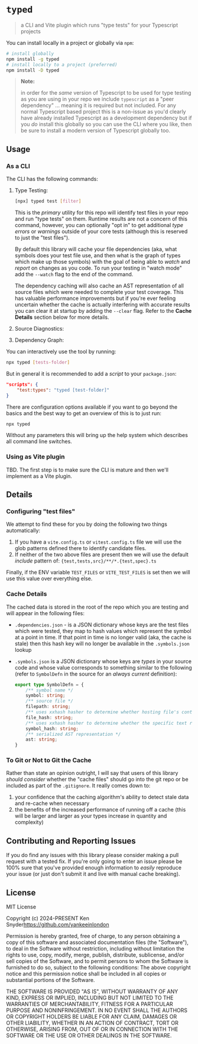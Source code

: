 # `typed`

> a CLI and Vite plugin which runs "type tests" for your Typescript projects

You can install locally in a project or globally via `npm`:

```sh
# install globally
npm install -g typed
# install locally to a project (preferred)
npm install -D typed
```

> **Note:**
>
> in order for the _same_ version of Typescript to be used for type testing as you are using in your repo we include `typescript` as a "peer dependency" ... meaning it is required but not included. For any normal Typescript based project this is a non-issue as you'd clearly have already installed Typescript as a development dependency but if you _do_ install this globally so you can use the CLI where you like, then be sure to install a modern version of Typescript globally too.

## Usage

### As a CLI

The CLI has the following commands:

1. Type Testing:

    ```sh
    [npx] typed test [filter]
    ```

    This is the _primary_ utility for this repo will identify test files in your repo and run "type tests" on them. Runtime results are not a concern of this command, however, you can optionally "opt in" to get additional _type errors_ or _warnings_ outside of your core tests (although this is reserved to just the "test files").

    By default this library will cache your file dependencies (aka, what symbols does your test file use, and then what is the graph of types which make up those symbols) with the goal of being able to _watch_ and _report_ on changes as you code. To run your testing in "watch mode" add the `--watch` flag to the end of the command.

    The dependency caching will also cache an AST representation of all source files which were needed to complete your test coverage. This has valuable performance improvements but if you're ever feeling uncertain whether the cache is actually interfering with accurate results you can clear it at startup by adding the `--clear` flag. Refer to the **Cache Details** section below for more details.


2. Source Diagnostics:
3. Dependency Graph:



You can interactively use the tool by running:

```sh
npx typed [tests-folder]
```

But in general it is recommended to add a _script_ to your `package.json`:

```json
"scripts": {
    "test:types": "typed [test-folder]"
}
```

There are configuration options available if you want to go beyond the basics and
the best way to get an overview of this is to just run:

```sh
npx typed
```

Without any parameters this will bring up the help system which describes all command line switches.

### Using as Vite plugin

TBD. The first step is to make sure the CLI is mature and then we'll implement as a Vite plugin.


## Details

### Configuring "test files"

We attempt to find these for you by doing the following two things automatically:

1. If you have a `vite.config.ts` or `vitest.config.ts` file we will use the glob patterns defined there to identify candidate files.
2. If neither of the two above files are present then we will use the default _include_ pattern of: `{test,tests,src}/**/*.{test,spec}.ts`

Finally, if the ENV variable `TEST_FILES` or `VITE_TEST_FILES` is set then we will use this value over everything else.

### Cache Details

The cached data is stored in the root of the repo which you are testing and will appear in the following files:

- `.dependencies.json` - is a JSON dictionary whose keys are the test files which were tested, they map to hash values which represent the symbol at a point in time. If that point in time is no longer valid (aka, the cache is stale) then this hash key will no longer be available in the `.symbols.json` lookup
- `.symbols.json` is a JSON dictionary whose keys are _types_ in your source code and whose value corresponds to something similar to the following (refer to `SymbolDefn` in the source for an _always current_ definition): 

  ```ts
  export type SymbolDefn = {
      /** symbol name */
      symbol: string;
      /** source file */
      filepath: string;
      /** uses xxhash hasher to determine whether hosting file's contents have changed */
      file_hash: string;
      /** uses xxhash hasher to determine whether the specific text representing the symbol has changed */
      symbol_hash: string;
      /** serialized AST representation */
      ast: string;
  }
  ```

### To Git or Not to Git the Cache

Rather than state an opinion outright, I will say that users of this library _should consider_ whether the "cache files" should go into the git repo or be included as part of the `.gitignore`. It really comes down to:

1.  your confidence that the caching algorithm's ability to detect stale data and re-cache when necessary
2.  the benefits of the increased performance of running off a cache (this will be larger and larger as your types increase in quantity and complexity)


## Contributing and Reporting Issues

If you do find any issues with this library please consider making a pull request with a tested fix. If you're only going to enter an issue please be 100% sure that you've provided enough information to _easily_ reproduce your issue (or just don't submit it and live with manual cache breaking).


## License

MIT License

Copyright (c) 2024-PRESENT Ken Snyder<https://github.com/yankeeinlondon>

Permission is hereby granted, free of charge, to any person obtaining a copy
of this software and associated documentation files (the "Software"), to deal
in the Software without restriction, including without limitation the rights
to use, copy, modify, merge, publish, distribute, sublicense, and/or sell
copies of the Software, and to permit persons to whom the Software is
furnished to do so, subject to the following conditions:
The above copyright notice and this permission notice shall be included in all
copies or substantial portions of the Software.

THE SOFTWARE IS PROVIDED "AS IS", WITHOUT WARRANTY OF ANY KIND, EXPRESS OR
IMPLIED, INCLUDING BUT NOT LIMITED TO THE WARRANTIES OF MERCHANTABILITY,
FITNESS FOR A PARTICULAR PURPOSE AND NONINFRINGEMENT. IN NO EVENT SHALL THE
AUTHORS OR COPYRIGHT HOLDERS BE LIABLE FOR ANY CLAIM, DAMAGES OR OTHER
LIABILITY, WHETHER IN AN ACTION OF CONTRACT, TORT OR OTHERWISE, ARISING FROM,
OUT OF OR IN CONNECTION WITH THE SOFTWARE OR THE USE OR OTHER DEALINGS IN THE
SOFTWARE.
